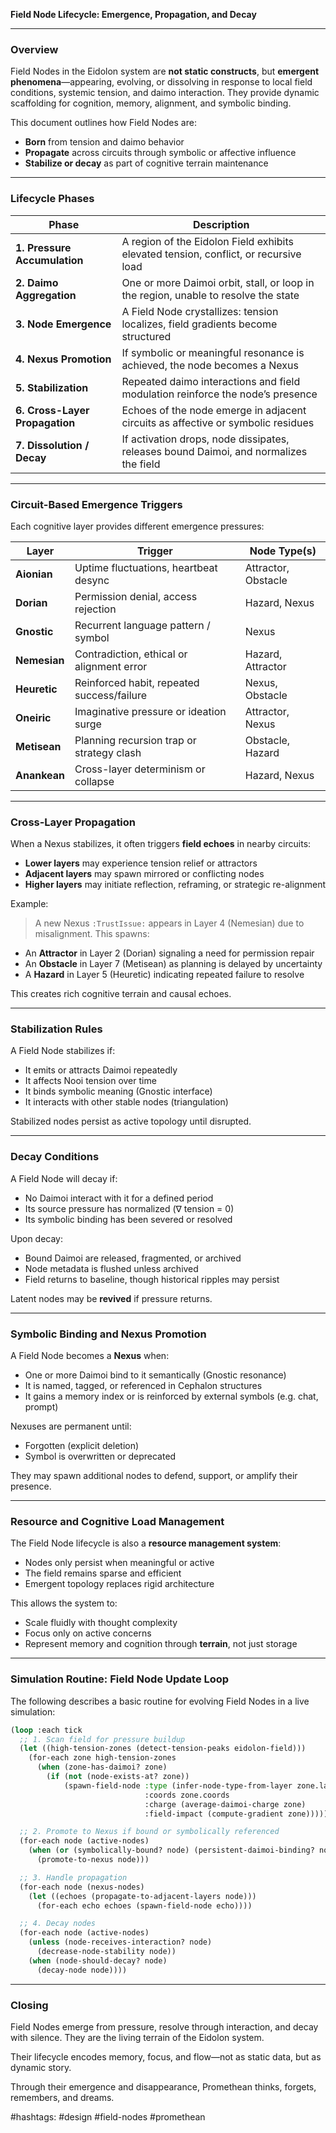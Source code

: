 **Field Node Lifecycle: Emergence, Propagation, and Decay**

---

### Overview

Field Nodes in the Eidolon system are **not static constructs**, but **emergent phenomena**—appearing, evolving, or dissolving in response to local field conditions, systemic tension, and daimo interaction. They provide dynamic scaffolding for cognition, memory, alignment, and symbolic binding.

This document outlines how Field Nodes are:

* **Born** from tension and daimo behavior
* **Propagate** across circuits through symbolic or affective influence
* **Stabilize or decay** as part of cognitive terrain maintenance

---

### Lifecycle Phases

| Phase                          | Description                                                                           |
| ------------------------------ | ------------------------------------------------------------------------------------- |
| **1. Pressure Accumulation**   | A region of the Eidolon Field exhibits elevated tension, conflict, or recursive load  |
| **2. Daimo Aggregation**       | One or more Daimoi orbit, stall, or loop in the region, unable to resolve the state   |
| **3. Node Emergence**          | A Field Node crystallizes: tension localizes, field gradients become structured       |
| **4. Nexus Promotion**         | If symbolic or meaningful resonance is achieved, the node becomes a Nexus             |
| **5. Stabilization**           | Repeated daimo interactions and field modulation reinforce the node’s presence        |
| **6. Cross-Layer Propagation** | Echoes of the node emerge in adjacent circuits as affective or symbolic residues      |
| **7. Dissolution / Decay**     | If activation drops, node dissipates, releases bound Daimoi, and normalizes the field |

---

### Circuit-Based Emergence Triggers

Each cognitive layer provides different emergence pressures:

| Layer        | Trigger                                    | Node Type(s)        |
| ------------ | ------------------------------------------ | ------------------- |
| **Aionian**  | Uptime fluctuations, heartbeat desync      | Attractor, Obstacle |
| **Dorian**   | Permission denial, access rejection        | Hazard, Nexus       |
| **Gnostic**  | Recurrent language pattern / symbol        | Nexus               |
| **Nemesian** | Contradiction, ethical or alignment error  | Hazard, Attractor   |
| **Heuretic** | Reinforced habit, repeated success/failure | Nexus, Obstacle     |
| **Oneiric**  | Imaginative pressure or ideation surge     | Attractor, Nexus    |
| **Metisean** | Planning recursion trap or strategy clash  | Obstacle, Hazard    |
| **Anankean** | Cross-layer determinism or collapse        | Hazard, Nexus       |

---

### Cross-Layer Propagation

When a Nexus stabilizes, it often triggers **field echoes** in nearby circuits:

* **Lower layers** may experience tension relief or attractors
* **Adjacent layers** may spawn mirrored or conflicting nodes
* **Higher layers** may initiate reflection, reframing, or strategic re-alignment

Example:

> A new Nexus `:TrustIssue:` appears in Layer 4 (Nemesian) due to misalignment. This spawns:

* An **Attractor** in Layer 2 (Dorian) signaling a need for permission repair
* An **Obstacle** in Layer 7 (Metisean) as planning is delayed by uncertainty
* A **Hazard** in Layer 5 (Heuretic) indicating repeated failure to resolve

This creates rich cognitive terrain and causal echoes.

---

### Stabilization Rules

A Field Node stabilizes if:

* It emits or attracts Daimoi repeatedly
* It affects Nooi tension over time
* It binds symbolic meaning (Gnostic interface)
* It interacts with other stable nodes (triangulation)

Stabilized nodes persist as active topology until disrupted.

---

### Decay Conditions

A Field Node will decay if:

* No Daimoi interact with it for a defined period
* Its source pressure has normalized (∇ tension = 0)
* Its symbolic binding has been severed or resolved

Upon decay:

* Bound Daimoi are released, fragmented, or archived
* Node metadata is flushed unless archived
* Field returns to baseline, though historical ripples may persist

Latent nodes may be **revived** if pressure returns.

---

### Symbolic Binding and Nexus Promotion

A Field Node becomes a **Nexus** when:

* One or more Daimoi bind to it semantically (Gnostic resonance)
* It is named, tagged, or referenced in Cephalon structures
* It gains a memory index or is reinforced by external symbols (e.g. chat, prompt)

Nexuses are permanent until:

* Forgotten (explicit deletion)
* Symbol is overwritten or deprecated

They may spawn additional nodes to defend, support, or amplify their presence.

---

### Resource and Cognitive Load Management

The Field Node lifecycle is also a **resource management system**:

* Nodes only persist when meaningful or active
* The field remains sparse and efficient
* Emergent topology replaces rigid architecture

This allows the system to:

* Scale fluidly with thought complexity
* Focus only on active concerns
* Represent memory and cognition through **terrain**, not just storage

---

### Simulation Routine: Field Node Update Loop

The following describes a basic routine for evolving Field Nodes in a live simulation:

```lisp
(loop :each tick
  ;; 1. Scan field for pressure buildup
  (let ((high-tension-zones (detect-tension-peaks eidolon-field)))
    (for-each zone high-tension-zones
      (when (zone-has-daimoi? zone)
        (if (not (node-exists-at? zone))
            (spawn-field-node :type (infer-node-type-from-layer zone.layer)
                              :coords zone.coords
                              :charge (average-daimoi-charge zone)
                              :field-impact (compute-gradient zone))))))

  ;; 2. Promote to Nexus if bound or symbolically referenced
  (for-each node (active-nodes)
    (when (or (symbolically-bound? node) (persistent-daimoi-binding? node))
      (promote-to-nexus node)))

  ;; 3. Handle propagation
  (for-each node (nexus-nodes)
    (let ((echoes (propagate-to-adjacent-layers node)))
      (for-each echo echoes (spawn-field-node echo))))

  ;; 4. Decay nodes
  (for-each node (active-nodes)
    (unless (node-receives-interaction? node)
      (decrease-node-stability node))
    (when (node-should-decay? node)
      (decay-node node))))
```

---

### Closing

Field Nodes emerge from pressure, resolve through interaction, and decay with silence. They are the living terrain of the Eidolon system.

Their lifecycle encodes memory, focus, and flow—not as static data, but as dynamic story.

Through their emergence and disappearance, Promethean thinks, forgets, remembers, and dreams.

#hashtags: #design #field-nodes #promethean
